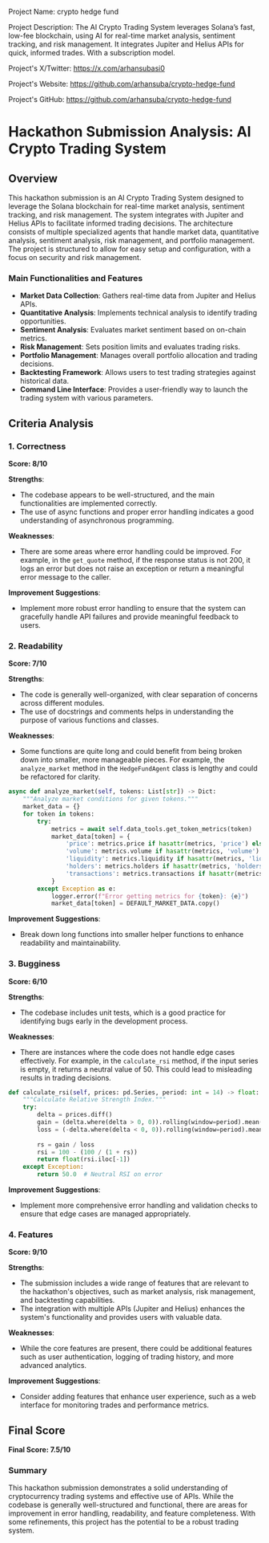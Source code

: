 
Project Name: crypto hedge fund


Project Description: The AI Crypto Trading System leverages Solana’s fast, low-fee blockchain, using AI for real-time market analysis, sentiment tracking, and risk management. It integrates Jupiter and Helius APIs for quick, informed trades. With a subscription model.


Project's X/Twitter: https://x.com/arhansubasi0


Project's Website: https://github.com/arhansuba/crypto-hedge-fund


Project's GitHub: https://github.com/arhansuba/crypto-hedge-fund






# Hackathon Submission Analysis: AI Crypto Trading System

## Overview
This hackathon submission is an AI Crypto Trading System designed to leverage the Solana blockchain for real-time market analysis, sentiment tracking, and risk management. The system integrates with Jupiter and Helius APIs to facilitate informed trading decisions. The architecture consists of multiple specialized agents that handle market data, quantitative analysis, sentiment analysis, risk management, and portfolio management. The project is structured to allow for easy setup and configuration, with a focus on security and risk management.

### Main Functionalities and Features
- **Market Data Collection**: Gathers real-time data from Jupiter and Helius APIs.
- **Quantitative Analysis**: Implements technical analysis to identify trading opportunities.
- **Sentiment Analysis**: Evaluates market sentiment based on on-chain metrics.
- **Risk Management**: Sets position limits and evaluates trading risks.
- **Portfolio Management**: Manages overall portfolio allocation and trading decisions.
- **Backtesting Framework**: Allows users to test trading strategies against historical data.
- **Command Line Interface**: Provides a user-friendly way to launch the trading system with various parameters.

## Criteria Analysis

### 1. Correctness
**Score: 8/10**

**Strengths**:
- The codebase appears to be well-structured, and the main functionalities are implemented correctly.
- The use of async functions and proper error handling indicates a good understanding of asynchronous programming.

**Weaknesses**:
- There are some areas where error handling could be improved. For example, in the `get_quote` method, if the response status is not 200, it logs an error but does not raise an exception or return a meaningful error message to the caller.

**Improvement Suggestions**:
- Implement more robust error handling to ensure that the system can gracefully handle API failures and provide meaningful feedback to users.

### 2. Readability
**Score: 7/10**

**Strengths**:
- The code is generally well-organized, with clear separation of concerns across different modules.
- The use of docstrings and comments helps in understanding the purpose of various functions and classes.

**Weaknesses**:
- Some functions are quite long and could benefit from being broken down into smaller, more manageable pieces. For example, the `analyze_market` method in the `HedgeFundAgent` class is lengthy and could be refactored for clarity.

```python
async def analyze_market(self, tokens: List[str]) -> Dict:
    """Analyze market conditions for given tokens."""
    market_data = {}
    for token in tokens:
        try:
            metrics = await self.data_tools.get_token_metrics(token)
            market_data[token] = {
                'price': metrics.price if hasattr(metrics, 'price') else 0.0,
                'volume': metrics.volume if hasattr(metrics, 'volume') else 0.0,
                'liquidity': metrics.liquidity if hasattr(metrics, 'liquidity') else 0.0,
                'holders': metrics.holders if hasattr(metrics, 'holders') else 0,
                'transactions': metrics.transactions if hasattr(metrics, 'transactions') else 0
            }
        except Exception as e:
            logger.error(f"Error getting metrics for {token}: {e}")
            market_data[token] = DEFAULT_MARKET_DATA.copy()
```

**Improvement Suggestions**:
- Break down long functions into smaller helper functions to enhance readability and maintainability.

### 3. Bugginess
**Score: 6/10**

**Strengths**:
- The codebase includes unit tests, which is a good practice for identifying bugs early in the development process.

**Weaknesses**:
- There are instances where the code does not handle edge cases effectively. For example, in the `calculate_rsi` method, if the input series is empty, it returns a neutral value of 50. This could lead to misleading results in trading decisions.

```python
def calculate_rsi(self, prices: pd.Series, period: int = 14) -> float:
    """Calculate Relative Strength Index."""
    try:
        delta = prices.diff()
        gain = (delta.where(delta > 0, 0)).rolling(window=period).mean()
        loss = (-delta.where(delta < 0, 0)).rolling(window=period).mean()
        
        rs = gain / loss
        rsi = 100 - (100 / (1 + rs))
        return float(rsi.iloc[-1])
    except Exception:
        return 50.0  # Neutral RSI on error
```

**Improvement Suggestions**:
- Implement more comprehensive error handling and validation checks to ensure that edge cases are managed appropriately.

### 4. Features
**Score: 9/10**

**Strengths**:
- The submission includes a wide range of features that are relevant to the hackathon's objectives, such as market analysis, risk management, and backtesting capabilities.
- The integration with multiple APIs (Jupiter and Helius) enhances the system's functionality and provides users with valuable data.

**Weaknesses**:
- While the core features are present, there could be additional features such as user authentication, logging of trading history, and more advanced analytics.

**Improvement Suggestions**:
- Consider adding features that enhance user experience, such as a web interface for monitoring trades and performance metrics.

## Final Score
**Final Score: 7.5/10**

### Summary
This hackathon submission demonstrates a solid understanding of cryptocurrency trading systems and effective use of APIs. While the codebase is generally well-structured and functional, there are areas for improvement in error handling, readability, and feature completeness. With some refinements, this project has the potential to be a robust trading system.